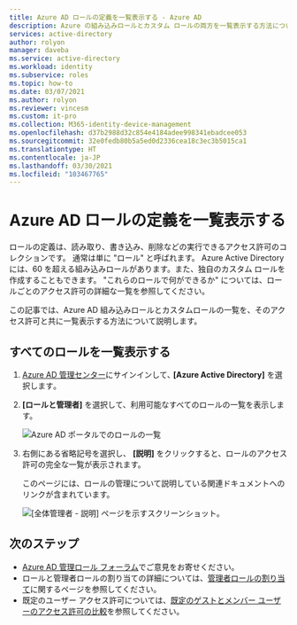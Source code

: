 ```yaml
---
title: Azure AD ロールの定義を一覧表示する - Azure AD
description: Azure の組み込みロールとカスタム ロールの両方を一覧表示する方法について説明します。
services: active-directory
author: rolyon
manager: daveba
ms.service: active-directory
ms.workload: identity
ms.subservice: roles
ms.topic: how-to
ms.date: 03/07/2021
ms.author: rolyon
ms.reviewer: vincesm
ms.custom: it-pro
ms.collection: M365-identity-device-management
ms.openlocfilehash: d37b2988d32c854e4184adee998341ebadcee053
ms.sourcegitcommit: 32e0fedb80b5a5ed0d2336cea18c3ec3b5015ca1
ms.translationtype: HT
ms.contentlocale: ja-JP
ms.lasthandoff: 03/30/2021
ms.locfileid: "103467765"
---
```

# <a name="list-azure-ad-role-definitions"></a>Azure AD ロールの定義を一覧表示する

ロールの定義は、読み取り、書き込み、削除などの実行できるアクセス許可のコレクションです。 通常は単に "ロール" と呼ばれます。 Azure Active Directory には、60 を超える組み込みロールがあります。また、独自のカスタム ロールを作成することもできます。 "これらのロールで何ができるか" については、ロールごとのアクセス許可の詳細な一覧を参照してください。

この記事では、Azure AD 組み込みロールとカスタムロールの一覧を、そのアクセス許可と共に一覧表示する方法について説明します。

## <a name="list-all-roles"></a>すべてのロールを一覧表示する

1. [Azure AD 管理センター](https://aad.portal.azure.com)にサインインして､ **[Azure Active Directory]** を選択します｡

1. **[ロールと管理者]** を選択して、利用可能なすべてのロールの一覧を表示します。

    ![Azure AD ポータルでのロールの一覧](./media/role-definitions-list/view-roles-in-azure-active-directory.png)

1. 右側にある省略記号を選択し、 **[説明]** をクリックすると、ロールのアクセス許可の完全な一覧が表示されます。

    このページには、ロールの管理について説明している関連ドキュメントへのリンクが含まれています。

    ![[全体管理者 - 説明] ページを示すスクリーンショット。](./media/role-definitions-list/role-description.png)

## <a name="next-steps"></a>次のステップ

* [Azure AD 管理ロール フォーラム](https://feedback.azure.com/forums/169401-azure-active-directory?category_id=166032)でご意見をお寄せください。
* ロールと管理者ロールの割り当ての詳細については、[管理者ロールの割り当て](permissions-reference.md)に関するページを参照してください。
* 既定のユーザー アクセス許可については、[既定のゲストとメンバー ユーザーのアクセス許可の比較](../fundamentals/users-default-permissions.md)を参照してください。

